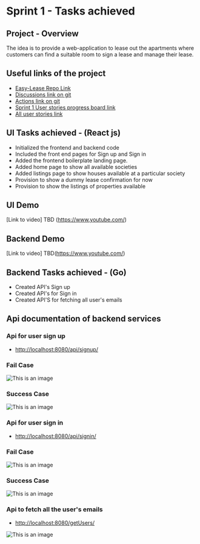 # Sprint 1 - Tasks achieved

## Project - Overview

The idea is to provide a web-application to lease out the apartments where customers can find a suitable room to sign a lease and manage their lease.

## Useful links of the project
- [Easy-Lease Repo Link](https://github.com/garvitgupta97/CEN5035-Software-Engineering-Project/) 
- [Discussions link on git](https://github.com/garvitgupta97/CEN5035-Software-Engineering-Project/discussions)
- [Actions link on git](https://github.com/garvitgupta97/CEN5035-Software-Engineering-Project/actions)
- [Sprint 1 User stories progress board link](https://github.com/garvitgupta97/CEN5035-Software-Engineering-Project/projects/1)
- [All user stories link](https://github.com/garvitgupta97/CEN5035-Software-Engineering-Project/issues)

## UI Tasks achieved - (React js)
- Initialized the frontend and backend code
- Included the front end pages for Sign up and Sign in
- Added the frontend boilerplate landing page.
- Added home page to show all available societies
- Added listings page to show houses available at a particular society
- Provision to show a dummy lease confirmation for now
- Provision to show the listings of properties available

## UI Demo
[Link to video] TBD (https://www.youtube.com/)

## Backend Demo
[Link to video] TBD(https://www.youtube.com/)

## Backend Tasks achieved - (Go)
- Created API's Sign up
- Created API's for Sign in
- Created API'S for fetching all user's emails

## Api documentation of backend services
### Api for user sign up

- [http://localhost:8080/api/signup/ ](http://localhost:8080/api/signup/)

### Fail Case

  ![This is an image](https://github.com/garvitgupta97/CEN5035-Software-Engineering-Project/blob/5f935876f1f276d8eea001294df14f5c4760e650/Resources/signin_fail.png)
  
### Success Case

  ![This is an image](https://github.com/garvitgupta97/CEN5035-Software-Engineering-Project/blob/5f935876f1f276d8eea001294df14f5c4760e650/Resources/signup_successful.png)
  
  
### Api for user sign in

- [http://localhost:8080/api/signin/](http://localhost:8080/api/signin/)

### Fail Case

  ![This is an image](https://github.com/garvitgupta97/CEN5035-Software-Engineering-Project/blob/main/Resources/signin_fail.png)
  
### Success Case

  ![This is an image](https://github.com/garvitgupta97/CEN5035-Software-Engineering-Project/blob/main/Resources/signin_successful.png)


### Api to fetch all the user's emails

- [http://localhost:8080/getUsers/](http://localhost:8080/getUsers/)

![This is an image](https://github.com/garvitgupta97/CEN5035-Software-Engineering-Project/blob/main/Resources/getUsers.png)
